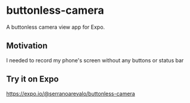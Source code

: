 # buttonless-camera
A buttonless camera view app for Expo.

## Motivation

I needed to record my phone's screen without any buttons or status bar


## Try it on Expo

https://expo.io/@serranoarevalo/buttonless-camera
